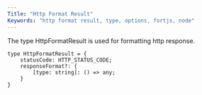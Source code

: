 ```yaml
---
Title: "Http Format Result"
Keywords: "http format result, type, options, fortjs, node"
---
```


The type HttpFormatResult is used for formatting http response.

```
type HttpFormatResult = {
    statusCode: HTTP_STATUS_CODE;
    responseFormat?: {
        [type: string]: () => any;
    }
}
```